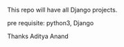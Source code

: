 
This repo will have all Django projects.

pre requisite:
    python3,
    Django

Thanks
Aditya Anand